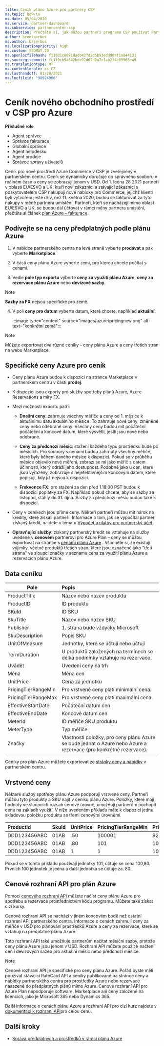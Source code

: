 ```yaml
---
title: Ceník plánu Azure pro partnery CSP
ms.topic: how-to
ms.date: 05/04/2020
ms.service: partner-dashboard
ms.subservice: partnercenter-csp
description: Přečtěte si, jak můžou partneři programu CSP používat Partnerské centrum k zobrazení ceníku pro předplatná v rámci plánu Azure.
author: brentserbus
ms.author: brserbus
ms.localizationpriority: high
ms.custom: SEOMAY.20
ms.openlocfilehash: f11031c6071dadb427d2d5b93edd90af1a844131
ms.sourcegitcommit: fc1f9cb5a542bdc92d62d2a7e1ab2f4e69903e49
ms.translationtype: MT
ms.contentlocale: cs-CZ
ms.lasthandoff: 01/28/2021
ms.locfileid: "98924966"
---
```

# <a name="price-list-for-the-new-commerce-experience-in-csp-for-azure"></a>Ceník nového obchodního prostředí v CSP pro Azure

**Příslušné role**

- Agent správce
- Správce fakturace
- Globální správce
- Agent helpdesku
- Agent prodeje
- Správce správy uživatelů

Ceník pro nové prostředí Azure Commerce v CSP je zveřejněný v partnerském centru. Ceník se dynamicky doručuje do správného souboru v reálném čase a ceny se zobrazují jenom v USD. Od 1. ledna 28 2021 partneři v oblasti EU/ESVO a UK, kteří noví zákazníci a stávající zákazníci s poskytovatelem CSP nakupují nové nabídky pro Commerce, jejichž klienti byli vytvořeni ještě dřív, než 11. května 2020, budou se fakturovat za tyto nákupy v měně partnera umístění.  Partneři, kteří se nacházejí mimo oblast EU/ESVO a UK, se budou dál účtovat v rámci měny partnera umístění, přečtěte si článek [plán Azure – fakturace](azure-plan-billing.md).

## <a name="see-pricing-for-subscriptions-under-the-azure-plan-pricing"></a>Podívejte se na ceny předplatných podle plánu Azure

1. V nabídce partnerského centra na levé straně vyberte **prodávat** a pak vyberte **Marketplace**.

2. V části ceny plánu Azure vyberte zemi, pro kterou chcete počítat s cenami.

3. Vedle **pole typ exportu** vyberte **ceny za využití plánu Azure**, **ceny za rezervace plánu Azure** nebo **devizové sazby**. 

>[!NOTE] 
>**Sazby za FX** nejsou specifické pro země.

4. V poli **ceny pro datum** vyberte datum, které chcete, například **aktuální**.

   :::image type="content" source="images/azure/pricingnew.png" alt-text="konkrétní země":::

>[!NOTE] 
>Můžete exportovat dva různé ceníky – ceny plánu Azure a ceny třetích stran na webu Marketplace.

## <a name="azure-price-list-specifics"></a>Specifické ceny Azure pro ceník

- Ceny plánu Azure budou k dispozici na stránce Marketplace v partnerském centru v části **prodej**.

- K dispozici jsou exporty pro služby spotřeby plánů Azure, Azure Reservations a míry FX.

- Mezi možnosti exportu patří:

  - **Dnešní ceny**: zahrnuje všechny měřiče a ceny od 1. měsíce k aktuálnímu datu aktuálního měsíce. To zahrnuje nové ceny, změněné ceny nebo odebrané ceny. Všechny ceny budou mít počáteční počáteční a koncové datum, které vysvětlí, jestli jsou nové nebo odebrané.

  - **Ceny za předchozí měsíc**: stažení každého typu prostředku bude po měsících. Pro soubory s cenami budou zahrnuty všechny měřiče, které byly během daného měsíce k dispozici. Pokud se v průběhu měsíce objevilo nové měření, zobrazí se mi jako měřič s datem účinnosti, který odráží jeho dostupnost. Podobně jako u cen, které jsou vyřazeny, zobrazuje s nejefektivnějším koncovým datem, které popisují, kdy již nejsou k dispozici.

  - **Frekvence FX**: pro stažení za den před 1.18:00 PST budou k dispozici poplatky za FX. Například pokud chcete, aby se sazby za listopad, stáhly do 31. října. Sazby za předchozí měsíc budou také k dispozici.

- Ceny v ceníkech jsou přímé ceny. Někteří partneři můžou mít nárok na kredity, které získali partneři. Informace o tom, jak se vypočítal partner získaný kredit, najdete v tématu [Výpočet a platby pro partnerský účet](partner-earned-credit-explanation.md).

- **Opravňující služby**: získaný partnerský kredit se vztahuje na služby uvedené v **cenovém** partnerovi pro Azure Plan – ceny se můžou exportovat na stránce s [cenami plánu Azure](https://partner.microsoft.com/commerce/sales) . Všimněte si, že existují výjimky, včetně produktů třetích stran, které jsou označené jako "třetí strana" ve sloupci značky v seznamu cena za využití plánu Azure a rezervacích plánu Azure.

## <a name="price-list-data"></a>Data ceníku

|**Pole**   |**Popis**   |
|--------------------------|:---------------------------|
|ProductTitle  |Název nebo název produktu|
|ProductID   |ID produktu|
|SKuId|ID SKU|
|SkuTitle|Název nebo název SKU|
|Publisher|1. strana bude vždycky Microsoft|
|SkuDescription|Popis SKU|
|UnitOfMeasure|Jednotky, které se účtují nebo účtují|
|TermDuration|U produktů založených na termínech se délka podmínky vztahuje na rezervace.|
|Uvádět|Uvedení ceny na trh|
|Měna|Měna cen|
|UnitPrice|Cena za jednotku|
|PricingTierRangeMin|Pro vrstvené ceny platí minimální cena.|
|PricingTierRangeMax|Pro vrstvené ceny platí maximální cena.|
|EffectiveStartDate|Počáteční datum cen|
|EffectiveEndDate|Koncové datum cen|
|MeterId|ID měřiče SKU produktu|
|MeterType|Typ měřiče|
|Značky|Vlastnosti položky, pro ceny plánu Azure se bude jednat o Azure nebo Azure a rezervace (pro konkrétně rezervace).|

Ceníky pro plán Azure můžete exportovat ze [stránky ceny a nabídky](https://partner.microsoft.com/dashboard/sell/pricingandoffers) v partnerském centru.

## <a name="tiered-pricing"></a>Vrstvené ceny

Některé služby spotřeby plánu Azure podporují vrstvené ceny. Partneři můžou tyto produkty a SKU najít v ceníku plánu Azure. Položky, které mají hodnoty ve sloupcích rozsah cenové úrovně, umožňují partnerům pochopit cenu na základě využití. V níže uvedeném příkladu máte k dispozici jednu skladovou položku produktu se třemi cenovými úrovněmi.

|**ProductId**   |**SkuId**   |**UnitPrice**   |**PricingTierRangeMin**   |**PricingTierRangeMax**   |
|:---------------|:-----------|:---------------|:-------------------------|:-------------------------|
|DDD123456ABC|01AB|.50|100001|9223372036854780000|
|DDD123456ABC|01AB|.80|101|100000|
|DDD123456ABC|01AB|1|1|100|

Pokud se v tomto příkladu používají jednotky 101, účtuje se cena 100,80. Prvních 100 jednotek je jedna a další jednotka se účtuje za. 80.

## <a name="pricing-api-for-azure-plan"></a>Cenové rozhraní API pro plán Azure

Pomocí [cenového rozhraní API](/partner/develop/pricing) můžete načíst ceny plánu Azure pro spotřebu a rezervace prostřednictvím kódu programu. Můžete také získat cizí kursy.

Cenové rozhraní API se nachází v jiném koncovém bodě než ostatní rozhraní API partnerského centra. Informace o cenách zahrnují ceny za měřiče v USD pro plánování prostředků Azure a ceny za rezervace, které se vztahují na předplatné plánu Azure.

Toto rozhraní API také umožňuje partnerům načítat měsíční sazby, protože ceny plánu Azure jsou jenom v USD. Rozhraní API můžete použít k načtení cen i devizových sazeb pro aktuální měsíc nebo předchozí měsíce.

>[!NOTE]
> Cenové rozhraní API je specifické pro ceny plánu Azure. Pořád byste měli používat stávající RateCard API a ceníky publikované na stránce ceny a nabídky partnerského centra pro prostředky Azure nebo rezervace nasazené do předplatných plánů mimo Azure. Cenové rozhraní API pro Azure Plan nepodporuje software, Marketplace ani ceny založené na licencích, jako je Microsoft 365 nebo Dynamics 365.

Další informace o cenách plánu Azure a rozhraní API pro cizí kurz najdete v [dokumentaci k rozhraní API](/partner/develop/pricing)pro celou cenu.

## <a name="next-steps"></a>Další kroky

- [Správa předplatných a prostředků v rámci plánu Azure](azure-plan-manage.md)
